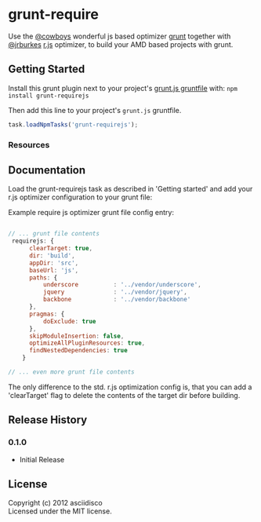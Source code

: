 # grunt-require

Use the [@cowboys](https://github.com/cowboy) wonderful js based optimizer [grunt](https://github.com/cowboy/grunt) 
together with [@jrburkes](https://github.com/jrburke) [r.js](https://github.com/jrburke/r.js) optimizer,
to build your AMD based projects with grunt.

## Getting Started
Install this grunt plugin next to your project's [grunt.js gruntfile][getting_started] with: `npm install grunt-requirejs`

Then add this line to your project's `grunt.js` gruntfile.

```javascript
task.loadNpmTasks('grunt-requirejs');
```


### Resources
[grunt]: https://github.com/cowboy/grunt
[getting_started]: https://github.com/cowboy/grunt/blob/master/docs/getting_started.md
[requirejs]: http://requirejs.org

## Documentation
Load the grunt-requirejs task as described in 'Getting started' and add your r.js optimizer
configuration to your grunt file:

Example require js optimizer grunt file config entry: 

```javascript

// ... grunt file contents
 requirejs: {
      clearTarget: true,
      dir: 'build',
      appDir: 'src',
      baseUrl: 'js',
      paths: {
          underscore          : '../vendor/underscore',
          jquery              : '../vendor/jquery',
          backbone            : '../vendor/backbone'
      },
      pragmas: {
          doExclude: true
      },
      skipModuleInsertion: false,
      optimizeAllPluginResources: true,
      findNestedDependencies: true
    }

// ... even more grunt file contents
```

The only difference to the std. r.js optimization config is, that you can add a 'clearTarget' flag
to delete the contents of the target dir before building.

## Release History
### 0.1.0
+ Initial Release

## License
Copyright (c) 2012 asciidisco  
Licensed under the MIT license.
